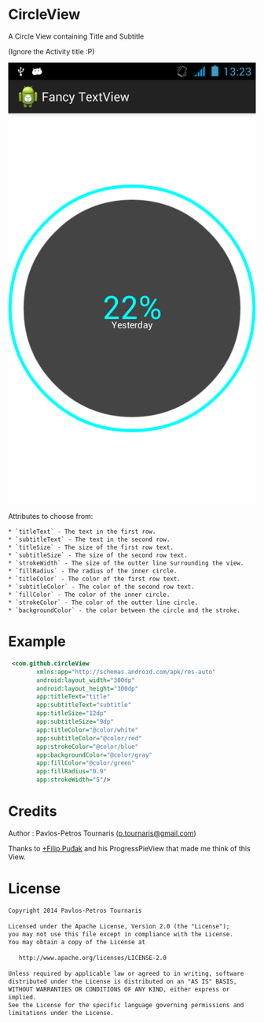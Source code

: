 CircleView
==========

A Circle View containing Title and Subtitle

(Ignore the Activity title :P)

![CircleView](/Screenshots/device-2014-07-20-132345.png)


Attributes to choose from:

    * `titleText` - The text in the first row.
    * `subtitleText` - The text in the second row.
    * `titleSize` - The size of the first row text.
    * `subtitleSize` - The size of the second row text.
    * `strokeWidth` - The size of the outter line surrounding the view.
    * `fillRadius` - The radius of the inner circle.
    * `titleColor` - The color of the first row text.
    * `subtitleColor` - The color of the second row text.
    * `fillColor` - The color of the inner circle.
    * `strokeColor` - The color of the outter line circle.
    * `backgroundColor` - the color between the circle and the stroke.
    
Example
=======
```xml
 <com.github.circleView
        xmlns:app="http://schemas.android.com/apk/res-auto"
        android:layout_width="300dp"
        android:layout_height="300dp"
        app:titleText="title"
        app:subtitleText="subtitle"
        app:titleSize="12dp"
        app:subtitleSize="9dp"
        app:titleColor="@color/white"
        app:subtitleColor="@color/red"
        app:strokeColor="@color/blue"
        app:backgroundColor="@color/gray"
        app:fillColor="@color/green"
        app:fillRadius="0.9"
        app:strokeWidth="5"/>
```

Credits
=======
Author : Pavlos-Petros Tournaris (p.tournaris@gmail.com)


Thanks to [+Filip Puđak](https://plus.google.com/u/0/117550349320705739707/) and his ProgressPieView that made me think of this View.

License
=======

    Copyright 2014 Pavlos-Petros Tournaris

    Licensed under the Apache License, Version 2.0 (the "License");
    you may not use this file except in compliance with the License.
    You may obtain a copy of the License at
    
       http://www.apache.org/licenses/LICENSE-2.0
    
    Unless required by applicable law or agreed to in writing, software
    distributed under the License is distributed on an "AS IS" BASIS,
    WITHOUT WARRANTIES OR CONDITIONS OF ANY KIND, either express or implied.
    See the License for the specific language governing permissions and
    limitations under the License.
